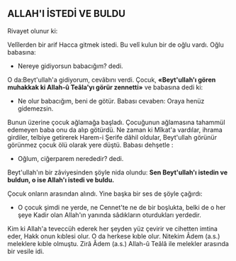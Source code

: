 ## ALLAH'I İSTEDİ VE BULDU

Rivayet olunur ki:

Velîlerden bir arif Hacca gitmek istedi. Bu velî kulun bir de oğlu vardı. Oğlu babasına:

- Nereye gidiyorsun babacığım? dedi.

O da:Beyt'ullah'a gidiyorum, cevâbını verdi. Çocuk, **«Beyt'ullah'ı gören muhakkak ki Allah-û Teâla'yı görür zennetti»** ve babasına dedi ki:

- Ne olur babacığım, beni de götür. Baba­sı cevaben: Oraya henüz gidemezsin.

Bunun üzerine çocuk ağlamağa başladı. Ço­cuğunun ağlamasına tahammül edemeyen baba onu da alıp götürdü. Ne zaman ki Mîkat'a var­dılar, ihrama girdiler, telbiye getirerek Harem-i Şerife dâhil oldular, Beyt'ullah görünür görün­mez çocuk ölü olarak yere düştü. Babası dehşetle :

- Oğlum, ciğerparem nerededir? dedi.

Beyt'ullah'ın bir zâviyesinden şöyle nida olundu: **Sen Beyt'ullah'ı istedin ve buldun, o ise Allah'ı istedi ve buldu.**

Çocuk onların arasından alındı. Yine başka bir ses de şöyle çağırdı:

-  O çocuk şimdi ne yerde, ne Cennet'te ne de bir boşlukta, belki de o her şeye Kadir olan Allah'ın yanında sâdıkların oturdukları yerdedir.

Kim ki Allah'a teveccüh ederek her şeyden yüz çevirir ve cihetten imtina eder, Hakk onun kıblesi olur. O da herkese kıble olur. Nitekim Âdem (a.s.) meleklere kıble olmuştu. Zirâ Âdem (a.s.) Allah-û Teâlâ ile melekler arasında bir ve­sile idi.

